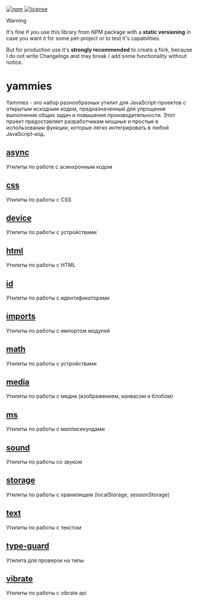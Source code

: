 [![npm](https://img.shields.io/npm/v/yammies)](https://www.npmjs.com/package/yammies) 
[![license](https://img.shields.io/npm/l/yammies)](https://github.com/js2me/yammies/blob/master/LICENSE)  


> [!WARNING]  
> It's fine if you use this library from NPM package with a **static versioning** in case you
> want it for some pet-project or to test it's capabilities.
>
> But for production use it's **strongly recommended** to create a fork, because I do not write
> Changelogs and may break / add some functionality without notice.  

# yammies  

Yammies - это набор разнообразных утилит для JavaScript-проектов с открытым исходным кодом, предназначенный для упрощения выполнения общих задач и повышения производительности. Этот проект предоставляет разработчикам мощные и простые в использовании функции, которые легко интегрировать в любой JavaScript-код.  

## [async](src/async.ts)  
Утилиты по работе с асинхронным кодом  

## [css](src/css.ts)  
Утилиты по работы с CSS  

## [device](src/device.ts)  
Утилиты по работы с устройствами  

## [html](src/html.ts)  
Утилиты по работы с HTML  

## [id](src/id.ts)  
Утилиты по работы с идентификаторами  

## [imports](src/imports.ts)  
Утилиты по работы с импортом модулей  

## [math](src/math.ts)  
Утилиты по работы с устройствами  

## [media](src/media.ts)  
Утилиты по работы с медиа (изображением, канвасом и блобом)  

## [ms](src/ms.ts)  
Утилиты по работы с миллисекундами  

## [sound](src/sound.ts)  
Утилиты по работы со звуком  

## [storage](src/storage.ts)  
Утилиты по работы с хранилищем (localStorage, sessionStorage)  

## [text](src/text.ts)  
Утилиты по работы с текстом  

## [type-guard](src/type-guard.ts)  
Утилита для проверок на типы  

## [vibrate](src/vibrate.ts)  
Утилиты по работы с vibrate api  
